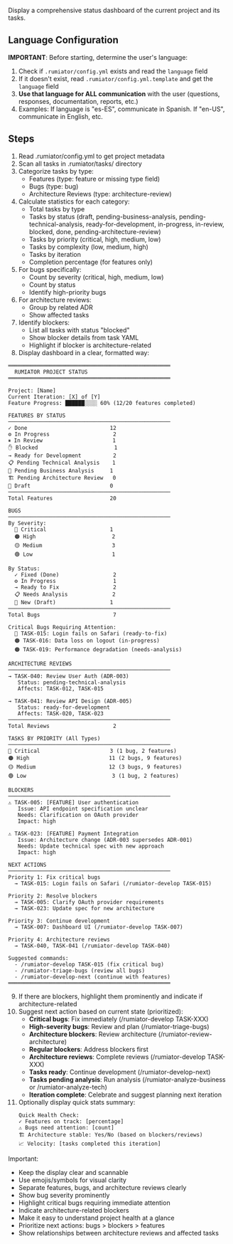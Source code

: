 Display a comprehensive status dashboard of the current project and its tasks.

## Language Configuration
**IMPORTANT**: Before starting, determine the user's language:
1. Check if `.rumiator/config.yml` exists and read the `language` field
2. If it doesn't exist, read `.rumiator/config.yml.template` and get the `language` field
3. **Use that language for ALL communication** with the user (questions, responses, documentation, reports, etc.)
4. Examples: If language is "es-ES", communicate in Spanish. If "en-US", communicate in English, etc.

## Steps

1. Read .rumiator/config.yml to get project metadata
2. Scan all tasks in .rumiator/tasks/ directory
3. Categorize tasks by type:
   - Features (type: feature or missing type field)
   - Bugs (type: bug)
   - Architecture Reviews (type: architecture-review)
4. Calculate statistics for each category:
   - Total tasks by type
   - Tasks by status (draft, pending-business-analysis, pending-technical-analysis, ready-for-development, in-progress, in-review, blocked, done, pending-architecture-review)
   - Tasks by priority (critical, high, medium, low)
   - Tasks by complexity (low, medium, high)
   - Tasks by iteration
   - Completion percentage (for features only)
5. For bugs specifically:
   - Count by severity (critical, high, medium, low)
   - Count by status
   - Identify high-priority bugs
6. For architecture reviews:
   - Group by related ADR
   - Show affected tasks
7. Identify blockers:
   - List all tasks with status "blocked"
   - Show blocker details from task YAML
   - Highlight if blocker is architecture-related
8. Display dashboard in a clear, formatted way:

```
═══════════════════════════════════════════════════
  RUMIATOR PROJECT STATUS
═══════════════════════════════════════════════════

Project: [Name]
Current Iteration: [X] of [Y]
Feature Progress: ██████░░░░ 60% (12/20 features completed)

FEATURES BY STATUS
───────────────────────────────────────────────────
✓ Done                          12
⚙ In Progress                    2
⏸ In Review                      1
✋ Blocked                        1
→ Ready for Development          2
📋 Pending Technical Analysis    1
📝 Pending Business Analysis     1
🏗️ Pending Architecture Review   0
📄 Draft                         0
───────────────────────────────────────────────────
Total Features                  20

BUGS
───────────────────────────────────────────────────
By Severity:
  🔴 Critical                    1
  🟠 High                        2
  🟡 Medium                      3
  🟢 Low                         1

By Status:
  ✓ Fixed (Done)                 2
  ⚙ In Progress                  1
  → Ready to Fix                 2
  📋 Needs Analysis              2
  📄 New (Draft)                 1
───────────────────────────────────────────────────
Total Bugs                       7

Critical Bugs Requiring Attention:
  🔴 TASK-015: Login fails on Safari (ready-to-fix)
  🟠 TASK-016: Data loss on logout (in-progress)
  🟠 TASK-019: Performance degradation (needs-analysis)

ARCHITECTURE REVIEWS
───────────────────────────────────────────────────
→ TASK-040: Review User Auth (ADR-003)
   Status: pending-technical-analysis
   Affects: TASK-012, TASK-015

→ TASK-041: Review API Design (ADR-005)
   Status: ready-for-development
   Affects: TASK-020, TASK-023
───────────────────────────────────────────────────
Total Reviews                    2

TASKS BY PRIORITY (All Types)
───────────────────────────────────────────────────
🔴 Critical                      3 (1 bug, 2 features)
🟠 High                         11 (2 bugs, 9 features)
🟡 Medium                       12 (3 bugs, 9 features)
🟢 Low                           3 (1 bug, 2 features)

BLOCKERS
───────────────────────────────────────────────────
⚠ TASK-005: [FEATURE] User authentication
   Issue: API endpoint specification unclear
   Needs: Clarification on OAuth provider
   Impact: high

⚠ TASK-023: [FEATURE] Payment Integration
   Issue: Architecture change (ADR-003 supersedes ADR-001)
   Needs: Update technical spec with new approach
   Impact: high

NEXT ACTIONS
───────────────────────────────────────────────────
Priority 1: Fix critical bugs
  → TASK-015: Login fails on Safari (/rumiator-develop TASK-015)

Priority 2: Resolve blockers
  → TASK-005: Clarify OAuth provider requirements
  → TASK-023: Update spec for new architecture

Priority 3: Continue development
  → TASK-007: Dashboard UI (/rumiator-develop TASK-007)

Priority 4: Architecture reviews
  → TASK-040, TASK-041 (/rumiator-develop TASK-040)

Suggested commands:
  - /rumiator-develop TASK-015 (fix critical bug)
  - /rumiator-triage-bugs (review all bugs)
  - /rumiator-develop-next (continue with features)
═══════════════════════════════════════════════════
```

9. If there are blockers, highlight them prominently and indicate if architecture-related
10. Suggest next action based on current state (prioritized):
    - **Critical bugs**: Fix immediately (/rumiator-develop TASK-XXX)
    - **High-severity bugs**: Review and plan (/rumiator-triage-bugs)
    - **Architecture blockers**: Review architecture (/rumiator-review-architecture)
    - **Regular blockers**: Address blockers first
    - **Architecture reviews**: Complete reviews (/rumiator-develop TASK-XXX)
    - **Tasks ready**: Continue development (/rumiator-develop-next)
    - **Tasks pending analysis**: Run analysis (/rumiator-analyze-business or /rumiator-analyze-tech)
    - **Iteration complete**: Celebrate and suggest planning next iteration
11. Optionally display quick stats summary:
    ```
    Quick Health Check:
    ✓ Features on track: [percentage]
    ⚠ Bugs need attention: [count]
    🏗️ Architecture stable: Yes/No (based on blockers/reviews)
    📈 Velocity: [tasks completed this iteration]
    ```

Important:
- Keep the display clear and scannable
- Use emojis/symbols for visual clarity
- Separate features, bugs, and architecture reviews clearly
- Show bug severity prominently
- Highlight critical bugs requiring immediate attention
- Indicate architecture-related blockers
- Make it easy to understand project health at a glance
- Prioritize next actions: bugs > blockers > features
- Show relationships between architecture reviews and affected tasks
